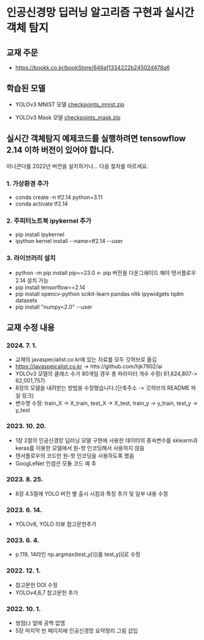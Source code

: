 # 인공신경망 딥러닝 알고리즘 구현과 실시간 객체 탐지

## 교재 주문
* https://bookk.co.kr/bookStore/646af1334222b24502d478a6

## 학습된 모델
* YOLOv3 MNIST 모델
[checkpoints_mnist.zip](https://drive.google.com/file/d/19udN0Q881hFrYQ-eEuXQjywFXoRFzKl0/view?usp=sharing)

* YOLOv3 Mask 모델
[checkpoints_mask.zip](https://drive.google.com/file/d/16Lzowa8Hh4ggCcGCBC1Qgf89VEI8o0WU/view?usp=sharing)

## 실시간 객체탐지 예제코드를 실행하려면 tensowflow 2.14 이하 버전이 있어야 합니다.
아나콘다를 2022년 버전을 설치하거나... 다음 절차를 따르세요.

### 1. 가상환경 추가
* conda create -n tf2.14 python=3.11
* conda activate tf2.14

### 2. 주피터노트북 ipykernel 추가
* pip install ipykernel
* ipython kernel install --name=tf2.14 --user

### 3. 라이브러리 설치
* python -m pip install pip==23.0   <- pip 버전을 다운그래이드 해야 텐서플로우 2.14 설치 가능
* pip install tensorflow==2.14 
* pip install opencv-python scikit-learn pandas nltk ipywidgets tqdm datasets
* pip install "numpy<2.0" --user

  
## 교재 수정 내용
### 2024. 7. 1.
 - 교재의 javaspecialist.co.kr에 있는 자료를 모두 깃허브로 옮김
 - https://javaspeicalist.co.kr -> htts://github.com/hjk7902/ai
 - YOLOv3 모델의 클래스 수가 80개일 경우 총 파라미터 개수 수정( 61,624,807-> 62,001,757)
 - 8장의 모델을 내려받는 방법을 수정했습니다.(단축주소 -> 깃허브의 README 파일 링크)
 - 변수명 수정: train_X -> X_train, test_X -> X_test, train_y -> y_train, test_y -> y_test
### 2023. 10. 20.
 - 1장 2절의 인공신경망 딥러닝 모델 구현에 사용한 데이터의 종속변수를 sklearm과 keras를 이용한 모델에서 원-핫 인코딩해서 사용하지 않음
 - 텐서플로우의 코드만 원-핫 인코딩을 사용하도록 했음 
 - GoogLeNet 인셉션 모듈 코드 예 추

### 2023. 8. 25.
 - 6장 4.5절에 YOLO 버전 별 출시 시점과 특징 추가 및 일부 내용 수정 

### 2023. 6. 14.
 - YOLOv8, YOLO 리뷰 참고문헌추가

### 2023. 6. 4.
 - p.119, 14라인 np.argmax(test_y[i])를 test_y[i]로 수정

### 2022. 12. 1.
 - 참고문헌 DOI 수정
 - YOLOv4,6,7 참고문헌 추가

### 2022. 10. 1.
 - 쌍점(:) 앞에 공백 없앰
 - 5장 마지막 빈 페이지에 인공신경망 요약정리 그림 삽입
